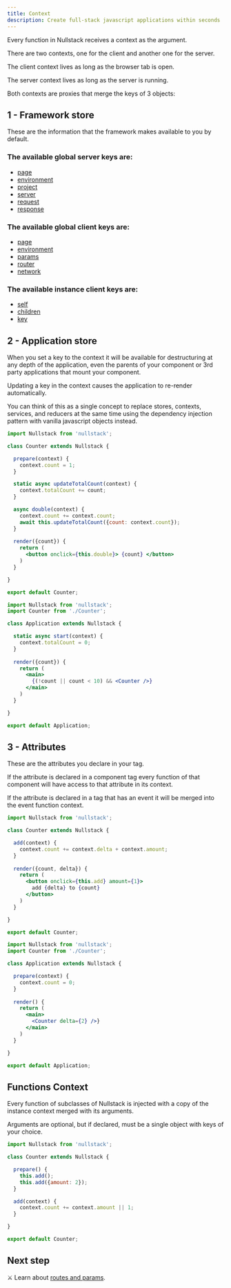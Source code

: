 ```yaml
---
title: Context
description: Create full-stack javascript applications within seconds 
---
```


Every function in Nullstack receives a context as the argument.

There are two contexts, one for the client and another one for the server.

The client context lives as long as the browser tab is open.

The server context lives as long as the server is running.

Both contexts are proxies that merge the keys of 3 objects:

## 1 - Framework store

These are the information that the framework makes available to you by default.

### The available global server keys are:

- [page](/context-page)
- [environment](/context-environment)
- [project](/context-project)
- [server](/context-server-request-response)
- [request](/context-server-request-response)
- [response](/context-server-request-response)

### The available global client keys are:

- [page](/context-page)
- [environment](/context-environment)
- [params](/routes-and-params)
- [router](/routes-and-params)
- [network](/context-network)

### The available instance client keys are:

- [self](/instance-self)
- [children](/renderable-components)
- [key](/instance-key)

## 2 - Application store

When you set a key to the context it will be available for destructuring at any depth of the application, even the parents of your component or 3rd party applications that mount your component.

Updating a key in the context causes the application to re-render automatically.

You can think of this as a single concept to replace stores, contexts, services, and reducers at the same time using the dependency injection pattern with vanilla javascript objects instead.

```jsx
import Nullstack from 'nullstack';

class Counter extends Nullstack {

  prepare(context) {
    context.count = 1;
  }

  static async updateTotalCount(context) {
    context.totalCount += count;
  }

  async double(context) {
    context.count += context.count;
    await this.updateTotalCount({count: context.count});
  }
  
  render({count}) {
    return (
      <button onclick={this.double}> {count} </button>
    )
  }

}

export default Counter;
```

```jsx
import Nullstack from 'nullstack';
import Counter from './Counter';

class Application extends Nullstack {

  static async start(context) {
    context.totalCount = 0;
  }
 
  render({count}) {
    return (
      <main>
        {(!count || count < 10) && <Counter />}
      </main>
    )
  }

}

export default Application;
```

## 3 - Attributes

These are the attributes you declare in your tag.

If the attribute is declared in a component tag every function of that component will have access to that attribute in its context.

If the attribute is declared in a tag that has an event it will be merged into the event function context.

```jsx
import Nullstack from 'nullstack';

class Counter extends Nullstack {

  add(context) {
    context.count += context.delta + context.amount;
  }
  
  render({count, delta}) {
    return (
      <button onclick={this.add} amount={1}> 
        add {delta} to {count}
      </button>
    )
  }

}

export default Counter;
```

```jsx
import Nullstack from 'nullstack';
import Counter from './Counter';

class Application extends Nullstack {

  prepare(context) {
    context.count = 0;
  }
 
  render() {
    return (
      <main>
        <Counter delta={2} />}
      </main>
    )
  }

}

export default Application;
```

## Functions Context

Every function of subclasses of Nullstack is injected with a copy of the instance context merged with its arguments.

Arguments are optional, but if declared, must be a single object with keys of your choice.

```jsx
import Nullstack from 'nullstack';

class Counter extends Nullstack {

  prepare() {
    this.add();
    this.add({amount: 2});
  }

  add(context) {
    context.count += context.amount || 1;
  }

}

export default Counter;
```

## Next step

⚔ Learn about [routes and params](/routes-and-params).